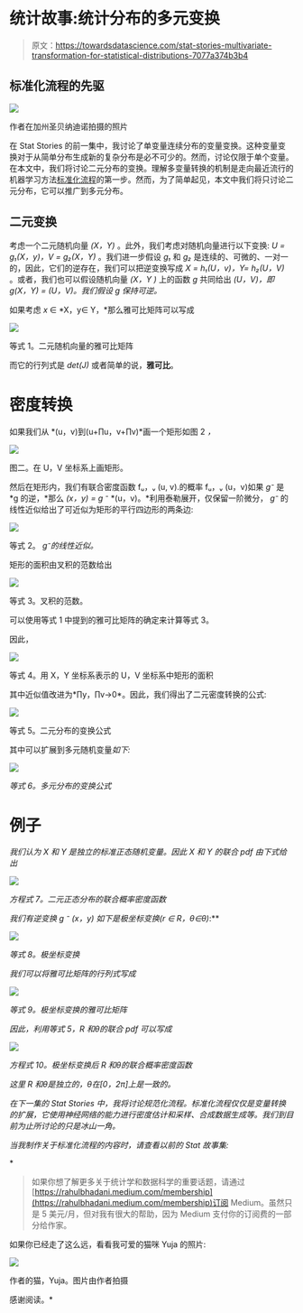 # 统计故事:统计分布的多元变换

> 原文：<https://towardsdatascience.com/stat-stories-multivariate-transformation-for-statistical-distributions-7077a374b3b4>

## 标准化流程的先驱

![](img/92115334720ed8e30451be09c21207c5.png)

作者在加州圣贝纳迪诺拍摄的照片

在 Stat Stories 的前一集中，我讨论了单变量连续分布的变量变换。这种变量变换对于从简单分布生成新的复杂分布是必不可少的。然而，讨论仅限于单个变量。在本文中，我们将讨论二元分布的变换。理解多变量转换的机制是走向最近流行的机器学习方法[标准化流程](https://arxiv.org/pdf/1908.09257.pdf)的第一步。然而，为了简单起见，本文中我们将只讨论二元分布，它可以推广到多元分布。

[](/stat-stories-variable-transformation-to-generate-new-distributions-d4607cb32c30)  

## 二元变换

考虑一个二元随机向量 *(X，Y)* 。此外，我们考虑对随机向量进行以下变换: *U = g₁(X，y)，V = g₂(X，Y)* 。我们进一步假设 *g₁* 和 *g₂* 是连续的、可微的、一对一的，因此，它们的逆存在，我们可以把逆变换写成 *X = h₁(U，v)，Y= h₂(U，V)* 。或者，我们也可以假设随机向量 *(X，Y )* 上的函数 *g* 共同给出 *(U，V)，即 g(X，Y) = (U，V)。我们假设 g 保持可逆。*

如果考虑 *x* ∈ *X，y∈ Y，*那么雅可比矩阵可以写成

![](img/d05b630f3c6708728f5e1026554f568b.png)

等式 1。二元随机向量的雅可比矩阵

而它的行列式是 *det(J)* 或者简单的说，**雅可比**。

# 密度转换

如果我们从 *(u，v)到(u+∏u，v+∏v)*画一个矩形如图 2 *，*

![](img/ca5a09160799b04bf1f37f3c80e6cfd3.png)

图二。在 U，V 坐标系上画矩形。

然后在矩形内，我们有联合密度函数 fᵤ，ᵥ (u, v).的概率 fᵤ，ᵥ (u，v)如果 *g⁻* 是 *g 的逆，*那么 *(x，y) = g* ⁻ *(u，v)。*利用泰勒展开，仅保留一阶微分， *g⁻* 的线性近似给出了可近似为矩形的平行四边形的两条边:

![](img/489aeefafb3cc0638b023b7c27749570.png)

等式 2。 *g⁻的线性近似。*

矩形的面积由叉积的范数给出

![](img/20397134de1da9b9cbe235e1ec5eacd8.png)

等式 3。叉积的范数。

可以使用等式 1 中提到的雅可比矩阵的确定来计算等式 3。

因此，

![](img/3fc65904b6ede81b25c6c7bec057e74b.png)

等式 4。用 X，Y 坐标系表示的 U，V 坐标系中矩形的面积

其中近似值改进为*∏y，∏v→0*。因此，我们得出了二元密度转换的公式:

![](img/608e62afcd208f2deea4cb660b02fffe.png)

等式 5。二元分布的变换公式

其中可以扩展到多元随机变量*如下:*

*![](img/f9093ce5c9c790d1d834eb16af50ff3a.png)*

*等式 6。多元分布的变换公式*

# **例子**

*我们认为 *X* 和 *Y* 是独立的标准正态随机变量。因此 *X* 和 *Y* 的联合 pdf 由下式给出*

*![](img/d0e39c0891f1569d5773e9019acabacf.png)*

*方程式 7。二元正态分布的联合概率密度函数*

*我们有逆变换 *g* ⁻ *(x，y)* 如下是极坐标变换(r ∈ R，θ∈θ)*:**

*![](img/9cb58badcb93752bafdfba5f03cad18e.png)*

*等式 8。极坐标变换*

*我们可以将雅可比矩阵的行列式写成*

*![](img/d110cc7b2d7f9663d019047ce1945ddc.png)*

*等式 9。极坐标变换的雅可比矩阵*

*因此，利用等式 5，R 和θ的联合 pdf 可以写成*

*![](img/c3bbd0e9614e611e24bcd82a1c392328.png)*

*方程式 10。极坐标变换后 R 和θ的联合概率密度函数*

*这里 R 和θ是独立的，θ在[0，2π]上是一致的。*

*在下一集的 Stat Stories 中，我将讨论规范化流程。标准化流程仅仅是变量转换的扩展，它使用神经网络的能力进行密度估计和采样、合成数据生成等。我们到目前为止所讨论的只是冰山一角。*

*当我制作关于标准化流程的内容时，请查看以前的 Stat 故事集:*

*[](/stat-stories-variable-transformation-to-generate-new-distributions-d4607cb32c30)  [](/stat-stories-common-families-of-statistical-distributions-part-1-2b704dd6a808)  [](/stat-stories-common-families-of-statistical-distributions-part-2-4bdea86c3132)  [](/stat-stories-why-is-moment-generating-function-important-25bbc17dad68)  

> 如果你想了解更多关于统计学和数据科学的重要话题，请通过[https://rahulbhadani.medium.com/membership](https://rahulbhadani.medium.com/membership)订阅 Medium。虽然只是 5 美元/月，但对我有很大的帮助，因为 Medium 支付你的订阅费的一部分给作家。

如果你已经走了这么远，看看我可爱的猫咪 Yuja 的照片:

![](img/0b032b3dd046c5aa8c19cfd00e237383.png)

作者的猫，Yuja。图片由作者拍摄

感谢阅读。*